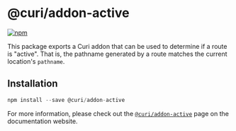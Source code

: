# @curi/addon-active

[![npm][badge]][npm-link]

[badge]: https://img.shields.io/npm/v/@curi/addon-active.svg
[npm-link]: https://npmjs.com/package/@curi/addon-active

This package exports a Curi addon that can be used to determine if a route is "active". That is, the pathname generated by a route matches the current location's `pathname`.

## Installation

```js
npm install --save @curi/addon-active
```

For more information, please check out the [`@curi/addon-active`](https://curi.js.org/packages/@curi/addon-active) page on the documentation website.
